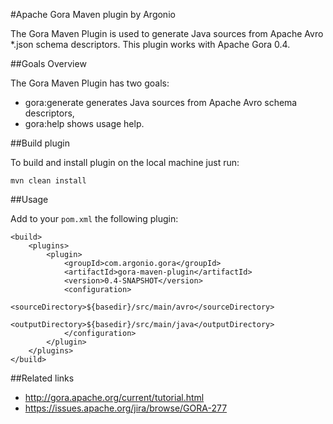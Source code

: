 #Apache Gora Maven plugin by Argonio

The Gora Maven Plugin is used to generate Java sources from Apache Avro *.json schema descriptors.
This plugin works with Apache Gora 0.4.

##Goals Overview

The Gora Maven Plugin has two goals:

* gora:generate generates Java sources from Apache Avro schema descriptors,
* gora:help shows usage help.

##Build plugin

To build and install plugin on the local machine just run:
    
    mvn clean install
    
##Usage

Add to your `pom.xml` the following plugin:
    
    <build>
        <plugins>
            <plugin>
                <groupId>com.argonio.gora</groupId>
                <artifactId>gora-maven-plugin</artifactId>
                <version>0.4-SNAPSHOT</version>
                <configuration>
                    <sourceDirectory>${basedir}/src/main/avro</sourceDirectory>
                    <outputDirectory>${basedir}/src/main/java</outputDirectory>
                </configuration>
            </plugin>
        </plugins>
    </build>
    
##Related links

* http://gora.apache.org/current/tutorial.html
* https://issues.apache.org/jira/browse/GORA-277